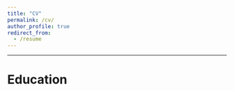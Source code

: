 ```yaml
---
title: "CV"
permalink: /cv/
author_profile: true
redirect_from:
  - /resume
---
```


***

# Education
